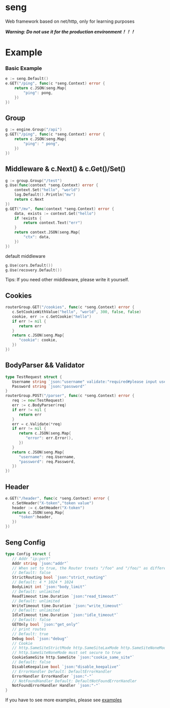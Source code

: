 # seng

Web framework based on net/http, only for learning purposes

**_Warning: Do not use it for the production environment！！！_**

# Example

### Basic Example
```go
e := seng.Default()
e.GET("/ping", func(c *seng.Context) error {
	return c.JSON(seng.Map{
		"ping": pong,
	})
})
```

## Group

```go
g := engine.Group("/api")
g.GET("/ping", func(c *seng.Context) error {
	return c.JSON(seng.Map{
		"ping": " pong",
	})
})
```

## Middleware & c.Next() & c.Get()/Set()

```go
g := group.Group("/test")
g.Use(func(context *seng.Context) error {
	context.Set("hello", "world")
	log.Default().Println("mv")
	return c.Next
})
g.GET("/mv", func(context *seng.Context) error {
	data, exists := context.Get("hello")
	if !exists {
		return context.Text("err")
	}
	return context.JSON(seng.Map{
		"ctx": data,
	})
})
```

default middleware

```go
g.Use(cors.Default())
g.Use(recovery.Default())
```

Tips: If you need other middleware, please write it yourself.

## Cookies

```go
routerGroup.GET("/cookies", func(c *seng.Context) error {
   c.SetCookieWithValue("hello", "world", 300, false, false)
   cookie, err := c.GetCookie("hello")
   if err != nil {
      return err
   }
   return c.JSON(seng.Map{
      "cookie": cookie,
   })
})
```

## BodyParser && Validator

```go
type TestRequest struct {
   Username string `json:"username" validate:"required#please input username.|min=1#please enter the legal parameters"`
   Password string `json:"password"`
}
routerGroup.POST("/parser", func(c *seng.Context) error {
   req := new(TestRequest)
   err := c.BodyParser(req)
   if err != nil {
      return err
   }
   err = c.Validate(*req)
   if err != nil {
      return c.JSON(seng.Map{
         "error": err.Error(),
      })
   }
   return c.JSON(seng.Map{
      "username": req.Username,
      "password": req.Password,
   })
})
```

## Header

```go
e.GET("/header", func(c *seng.Context) error {
   c.SetHeader("X-token","token value")
   header := c.GetHeader("X-token")
   return c.JSON(seng.Map{
      "token":header,
   })
})
```

## Seng Config

```go
type Config struct {
   // Addr "ip:port"
   Addr string `json:"addr"`
   // When set to true, the Router treats "/foo" and "/foo/" as different.
   // Default: false
   StrictRouting bool `json:"strict_routing"`
   // Default: 4 * 1024 * 1024
   BodyLimit int `json:"body_limit"`
   // Default: unlimited
   ReadTimeout time.Duration `json:"read_timeout"`
   // Default: unlimited
   WriteTimeout time.Duration `json:"write_timeout"`
   // Default: unlimited
   IdleTimeout time.Duration `json:"idle_timeout"`
   // Default: false
   GETOnly bool `json:"get_only"`
   // print routes
   // Default: true
   Debug bool `json:"debug"`
   // Cookie
   // http.SameSiteStrictMode http.SameSiteLaxMode http.SameSiteNoneMode
   // http.SameSiteNoneMode must set secure to true
   CookieSameSite http.SameSite `json:"cookie_same_site"`
   // Default: false
   DisableKeepalive bool `json:"disable_keepalive"`
   // ErrorHandler Default: DefaultErrorHandler
   ErrorHandler ErrorHandler `json:"-"`
   // NotFoundHandler Default: DefaultNotFoundErrorHandler
   NotFoundErrorHandler Handler `json:"-"`
}
```

 If you have to see more examples, please see [examples](examples)